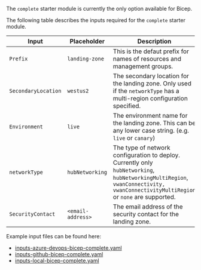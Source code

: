 <!-- markdownlint-disable first-line-h1 -->
The `complete` starter module is currently the only option available for Bicep.

The following table describes the inputs required for the `complete` starter module.

| Input | Placeholder | Description |
| - | -- | --- |
| `Prefix` | `landing-zone` | This is the defaut prefix for names of resources and management groups. |
| `SecondaryLocation` | `westus2` | The secondary location for the landing zone. Only used if the `networkType` has a multi-region configuration specified. |
| `Environment` | `live` | The environment name for the landing zone. This can be any lower case string. (e.g. `live` or `canary`)  |
| `networkType` | `hubNetworking` | The type of network configuration to deploy. Currently only `hubNetworking`, `hubNetworkingMultiRegion`, `vwanConnectivity,` `vwanConnectivityMultiRegion` or `none` are supported. |
| `SecurityContact` | `<email-address>` | The email address of the security contact for the landing zone. |

Example input files can be found here:

- [inputs-azure-devops-bicep-complete.yaml][example_powershell_inputs_azure_devops_bicep_complete]
- [inputs-github-bicep-complete.yaml][example_powershell_inputs_github_bicep_complete]
- [inputs-local-bicep-complete.yaml][example_powershell_inputs_local_bicep_complete]

 [//]: # (************************)
 [//]: # (INSERT LINK LABELS BELOW)
 [//]: # (************************)

[example_powershell_inputs_azure_devops_bicep_complete]:     examples/powershell-inputs/inputs-azure-devops-bicep-complete.yaml "Example - PowerShell Inputs - Azure DevOps - Bicep - Complete"
[example_powershell_inputs_github_bicep_complete]:     examples/powershell-inputs/inputs-github-bicep-complete.yaml "Example - PowerShell Inputs - GitHub - Bicep - Complete"
[example_powershell_inputs_local_bicep_complete]:     examples/powershell-inputs/inputs-local-bicep-complete.yaml "Example - PowerShell Inputs - Local - Bicep - Complete"
